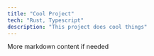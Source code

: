 ```yaml
---
title: "Cool Project"
tech: "Rust, Typescript"
description: "This project does cool things"
---
```


More markdown content if needed
